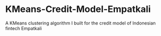 # KMeans-Credit-Model-Empatkali
A KMeans clustering algorithm I built for the credit model of Indonesian fintech Empatkali
